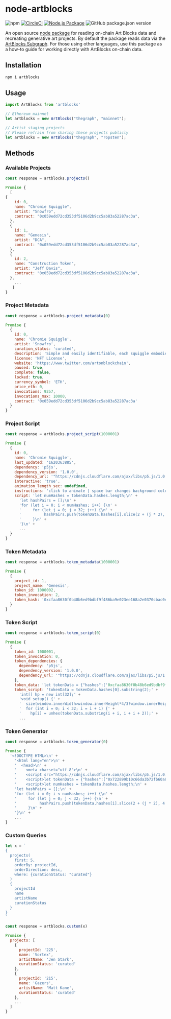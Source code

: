 # node-artblocks

![npm](https://img.shields.io/npm/v/artblocks)
[![CircleCI](https://circleci.com/gh/ArtBlocks/node-artblocks/tree/main.svg?style=svg)](https://circleci.com/gh/ArtBlocks/node-artblocks/tree/main)
[![Node.js Package](https://github.com/ArtBlocks/node-artblocks/actions/workflows/npm-publish.yml/badge.svg)](https://github.com/ArtBlocks/node-artblocks/actions/workflows/npm-publish.yml)
![GitHub package.json version](https://img.shields.io/github/package-json/v/artblocks/node-artblocks?color=blue&label=development)

An open source [node package](https://www.npmjs.com/package/artblocks) for reading on-chain Art Blocks data and recreating generative art projects. By default the package reads data via the [ArtBlocks Subgraph](https://thegraph.com/explorer/subgraph/artblocks/art-blocks). For those using other languages, use this package as a how-to guide for working directly with ArtBlocks on-chain data.

## Installation

```bash
npm i artblocks
```

## Usage

```javascript
import ArtBlocks from 'artblocks'

// Ethereum mainnet
let artblocks = new ArtBlocks("thegraph", "mainnet");

// Artist staging projects
// Please refrain from sharing these projects publicly
let artblocks = new ArtBlocks("thegraph", "ropsten");
```

## Methods

### Available Projects

```javascript
const response = artblocks.projects()
```

```javascript
Promise {
  [
{
    id: 0,
    name: "Chromie Squiggle",
    artist: "Snowfro",
    contract: "0x059edd72cd353df5106d2b9cc5ab83a52287ac3a",
  },
  {
    id: 1,
    name: "Genesis",
    artist: "DCA",
    contract: "0x059edd72cd353df5106d2b9cc5ab83a52287ac3a",
  },
  {
    id: 2,
    name: "Construction Token",
    artist: "Jeff Davis",
    contract: "0x059edd72cd353df5106d2b9cc5ab83a52287ac3a",
  },
    ...
   ]
}
```

### Project Metadata

```javascript
const response = artblocks.project_metadata(0)
```

```javascript
Promise {
  {
    id: 0,
    name: 'Chromie Squiggle',
    artist: 'Snowfro',
    curation_status: 'curated',
    description: 'Simple and easily identifiable, each squiggle embodies the soul of the Art Blocks platform. Consider each my personal signature as an artist, developer, and tinkerer. Public minting of the Chromie Squiggle is permanently paused. They are now reserved for manual distribution to collectors and community members over a longer period of time. Please visit OpenSea to explore Squiggles available on the secondary market.',
    license: 'NFT License',
    website: 'https://www.twitter.com/artonblockchain',
    paused: true,
    complete: false,
    locked: true,
    currency_symbol: 'ETH',
    price_eth: 0,
    invocations: 9257,
    invocations_max: 10000,
    contract: '0x059edd72cd353df5106d2b9cc5ab83a52287ac3a'
  }
}
```

### Project Script

```javascript
const response = artblocks.project_script(1000001)
```

```javascript
Promise {
  {
    id: 0,
    name: 'Chromie Squiggle',
    last_updated: '1620363885',
    dependency: 'p5js',
    dependency_version: '1.0.0',
    dependency_url: '"https://cdnjs.cloudflare.com/ajax/libs/p5.js/1.0.0/p5.min.js"',
    interactive: 'true',
    animation_length_sec: undefined,
    instructions: 'click to animate | space bar changes background color',
    script: 'let numHashes = tokenData.hashes.length;\n' +
      'let hashPairs = [];\n' +
      'for (let i = 0; i < numHashes; i++) {\n' +
      '     for (let j = 0; j < 32; j++) {\n' +
      '          hashPairs.push(tokenData.hashes[i].slice(2 + (j * 2), 4 + (j * 2)));\n' +
      '     }\n' +
      '}\n' +
      ...
  }
}
```

### Token Metadata

```javascript
const response = artblocks.token_metadata(1000001)
```

```javascript
Promise {
  {
    project_id: 1,
    project_name: 'Genesis',
    token_id: 1000002,
    token_invocation: 2,
    token_hash: '0xcfaa8630f0b48b6ed9bdbf9f486ba9e023ee168a2e0370cbac0e09196b33d12b'
  }
}
```

### Token Script

```javascript
const response = artblocks.token_script(0)
```

```javascript
Promise {
  {
    token_id: 1000001,
    token_invocation: 0,
    token_dependencies: {
      dependency: 'p5js',
      dependency_version: '1.0.0',
      dependency_url: '"https://cdnjs.cloudflare.com/ajax/libs/p5.js/1.0.0/p5.min.js"'
    },
    token_data: 'let tokenData = {"hashes":['0xcfaa8630f0b48b6ed9bdbf9f486ba9e023ee168a2e0370cbac0e09196b33d12b'], "tokenId":"1000001"}',
    token_script: 'tokenData = tokenData.hashes[0].substring(2);' +
      'int[] hp = new int[32];' +
      'void setup() {' +
      '  size(window.innerWidth>window.innerHeight*4/3?window.innerHeight*4/3:window.innerWidth, window.innerWidth>window.innerHeight*4/3?window.innerHeight:window.innerWidth*3/4);' +
      '  for (int i = 0; i < 32; i = i + 1) {' +
      '    hp[i] = unhex(tokenData.substring(i + i, i + i + 2));' +
      ...
```

### Token Generator

```javascript
const response = artblocks.token_generator(0)
```

```javascript
Promise {
  '<!DOCTYPE HTML>\n' +
    '<html lang="en">\n' +
    '  <head>\n' +
    '    <meta charset="utf-8">\n' +
    '    <script src="https://cdnjs.cloudflare.com/ajax/libs/p5.js/1.0.0/p5.min.js"></script>\n' +
    '    <script>let tokenData = {"hashes":["0x722899b10c66da3b72fb60a8e71df442ee1c004547ba2227d76bed357469b4ea"], "tokenId":"0"}</script>\n' +
    '    <script>let numHashes = tokenData.hashes.length;\n' +
    'let hashPairs = [];\n' +
    'for (let i = 0; i < numHashes; i++) {\n' +
    '     for (let j = 0; j < 32; j++) {\n' +
    '          hashPairs.push(tokenData.hashes[i].slice(2 + (j * 2), 4 + (j * 2)));\n' +
    '     }\n' +
    '}\n' +
    ...
}
```

### Custom Queries

```javascript
let x = `
{
  projects(
    first: 5,
    orderBy: projectId, 
    orderDirection: desc, 
    where: {curationStatus: "curated"}
  ) 
  {         
    projectId
    name
    artistName
    curationStatus
  }
}
`
```

```javascript
const response = artblocks.custom(x)
```

```javascript
Promise {
  projects: [
    {
      projectId: '225',
      name: 'Vortex',
      artistName: 'Jen Stark',
      curationStatus: 'curated'
    },
    {
      projectId: '215',
      name: 'Gazers',
      artistName: 'Matt Kane',
      curationStatus: 'curated'
    },
    ...
  ]
}
```
